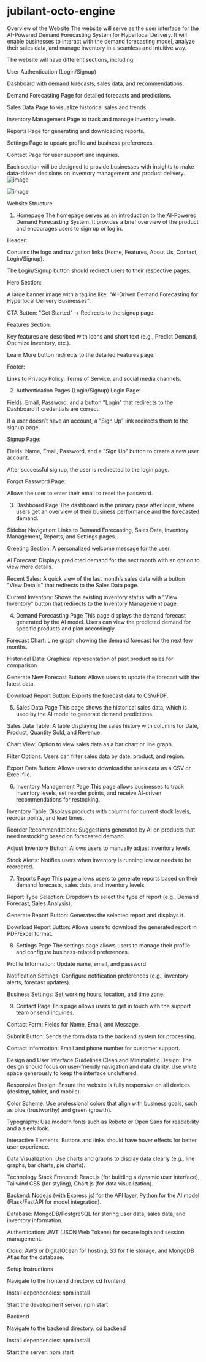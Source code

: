 # jubilant-octo-engine

Overview of the Website
The website will serve as the user interface for the AI-Powered Demand Forecasting System for Hyperlocal Delivery. It will enable businesses to interact with the demand forecasting model, analyze their sales data, and manage inventory in a seamless and intuitive way.

The website will have different sections, including:

User Authentication (Login/Signup)

Dashboard with demand forecasts, sales data, and recommendations.

Demand Forecasting Page for detailed forecasts and predictions.

Sales Data Page to visualize historical sales and trends.

Inventory Management Page to track and manage inventory levels.

Reports Page for generating and downloading reports.

Settings Page to update profile and business preferences.

Contact Page for user support and inquiries.

Each section will be designed to provide businesses with insights to make data-driven decisions on inventory management and product delivery.
![image](https://github.com/user-attachments/assets/05d07f25-8fa2-47d3-bcee-c31398bfed53)

![image](https://github.com/user-attachments/assets/7ab2aee9-6ea3-4443-84b7-469448ebefdb)


Website Structure
1. Homepage
The homepage serves as an introduction to the AI-Powered Demand Forecasting System. It provides a brief overview of the product and encourages users to sign up or log in.

Header:

Contains the logo and navigation links (Home, Features, About Us, Contact, Login/Signup).

The Login/Signup button should redirect users to their respective pages.

Hero Section:

A large banner image with a tagline like: "AI-Driven Demand Forecasting for Hyperlocal Delivery Businesses".

CTA Button: "Get Started" → Redirects to the signup page.

Features Section:

Key features are described with icons and short text (e.g., Predict Demand, Optimize Inventory, etc.).

Learn More button redirects to the detailed Features page.

Footer:

Links to Privacy Policy, Terms of Service, and social media channels.

2. Authentication Pages (Login/Signup)
Login Page:

Fields: Email, Password, and a button "Login" that redirects to the Dashboard if credentials are correct.

If a user doesn’t have an account, a "Sign Up" link redirects them to the signup page.

Signup Page:

Fields: Name, Email, Password, and a "Sign Up" button to create a new user account.

After successful signup, the user is redirected to the login page.

Forgot Password Page:

Allows the user to enter their email to reset the password.

3. Dashboard Page
The dashboard is the primary page after login, where users get an overview of their business performance and the forecasted demand.

Sidebar Navigation: Links to Demand Forecasting, Sales Data, Inventory Management, Reports, and Settings pages.

Greeting Section: A personalized welcome message for the user.

AI Forecast: Displays predicted demand for the next month with an option to view more details.

Recent Sales: A quick view of the last month’s sales data with a button "View Details" that redirects to the Sales Data page.

Current Inventory: Shows the existing inventory status with a "View Inventory" button that redirects to the Inventory Management page.

4. Demand Forecasting Page
This page displays the demand forecast generated by the AI model. Users can view the predicted demand for specific products and plan accordingly.

Forecast Chart: Line graph showing the demand forecast for the next few months.

Historical Data: Graphical representation of past product sales for comparison.

Generate New Forecast Button: Allows users to update the forecast with the latest data.

Download Report Button: Exports the forecast data to CSV/PDF.

5. Sales Data Page
This page shows the historical sales data, which is used by the AI model to generate demand predictions.

Sales Data Table: A table displaying the sales history with columns for Date, Product, Quantity Sold, and Revenue.

Chart View: Option to view sales data as a bar chart or line graph.

Filter Options: Users can filter sales data by date, product, and region.

Export Data Button: Allows users to download the sales data as a CSV or Excel file.

6. Inventory Management Page
This page allows businesses to track inventory levels, set reorder points, and receive AI-driven recommendations for restocking.

Inventory Table: Displays products with columns for current stock levels, reorder points, and lead times.

Reorder Recommendations: Suggestions generated by AI on products that need restocking based on forecasted demand.

Adjust Inventory Button: Allows users to manually adjust inventory levels.

Stock Alerts: Notifies users when inventory is running low or needs to be reordered.

7. Reports Page
This page allows users to generate reports based on their demand forecasts, sales data, and inventory levels.

Report Type Selection: Dropdown to select the type of report (e.g., Demand Forecast, Sales Analysis).

Generate Report Button: Generates the selected report and displays it.

Download Report Button: Allows users to download the generated report in PDF/Excel format.

8. Settings Page
The settings page allows users to manage their profile and configure business-related preferences.

Profile Information: Update name, email, and password.

Notification Settings: Configure notification preferences (e.g., inventory alerts, forecast updates).

Business Settings: Set working hours, location, and time zone.

9. Contact Page
This page allows users to get in touch with the support team or send inquiries.

Contact Form: Fields for Name, Email, and Message.

Submit Button: Sends the form data to the backend system for processing.

Contact Information: Email and phone number for customer support.

Design and User Interface Guidelines
Clean and Minimalistic Design: The design should focus on user-friendly navigation and data clarity. Use white space generously to keep the interface uncluttered.

Responsive Design: Ensure the website is fully responsive on all devices (desktop, tablet, and mobile).

Color Scheme: Use professional colors that align with business goals, such as blue (trustworthy) and green (growth).

Typography: Use modern fonts such as Roboto or Open Sans for readability and a sleek look.

Interactive Elements: Buttons and links should have hover effects for better user experience.

Data Visualization: Use charts and graphs to display data clearly (e.g., line graphs, bar charts, pie charts).

Technology Stack
Frontend: React.js (for building a dynamic user interface), Tailwind CSS (for styling), Chart.js (for data visualization).

Backend: Node.js (with Express.js) for the API layer, Python for the AI model (Flask/FastAPI for model integration).

Database: MongoDB/PostgreSQL for storing user data, sales data, and inventory information.

Authentication: JWT (JSON Web Tokens) for secure login and session management.

Cloud: AWS or DigitalOcean for hosting, S3 for file storage, and MongoDB Atlas for the database.

Setup Instructions

Navigate to the frontend directory:
cd frontend

Install dependencies:
npm install

Start the development server:
npm start

Backend

Navigate to the backend directory:
cd backend

Install dependencies:
npm install

Start the server:
npm start


